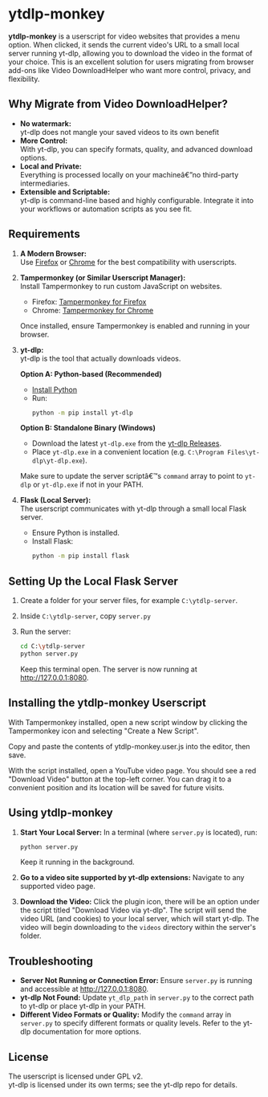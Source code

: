 
# ytdlp-monkey

**ytdlp-monkey** is a userscript for video websites that provides a menu option. When clicked, it sends the current video's URL to a small local server running yt-dlp, allowing you to download the video in the format of your choice. This is an excellent solution for users migrating from browser add-ons like Video DownloadHelper who want more control, privacy, and flexibility.

## Why Migrate from Video DownloadHelper?

- **No watermark:**  
  yt-dlp does not mangle your saved videos to its own benefit
- **More Control:**  
  With yt-dlp, you can specify formats, quality, and advanced download options.
- **Local and Private:**  
  Everything is processed locally on your machineâ€”no third-party intermediaries.
- **Extensible and Scriptable:**  
  yt-dlp is command-line based and highly configurable. Integrate it into your workflows or automation scripts as you see fit.

## Requirements

1. **A Modern Browser:**  
   Use [Firefox](https://www.mozilla.org/firefox/new/) or [Chrome](https://www.google.com/chrome/) for the best compatibility with userscripts.
   
2. **Tampermonkey (or Similar Userscript Manager):**  
   Install Tampermonkey to run custom JavaScript on websites.  
   - Firefox: [Tampermonkey for Firefox](https://addons.mozilla.org/firefox/addon/tampermonkey/)  
   - Chrome: [Tampermonkey for Chrome](https://chrome.google.com/webstore/detail/tampermonkey/dhdgffkkebhmkfjojejmpbldmpobfkfo)  
   
   Once installed, ensure Tampermonkey is enabled and running in your browser.
    
3. **yt-dlp:**  
   yt-dlp is the tool that actually downloads videos.
   
   **Option A: Python-based (Recommended)**
   - [Install Python](https://www.python.org/downloads/)
   - Run:
     ```bash
     python -m pip install yt-dlp
     ```

   **Option B: Standalone Binary (Windows)**
   - Download the latest `yt-dlp.exe` from the [yt-dlp Releases](https://github.com/yt-dlp/yt-dlp/releases).
   - Place `yt-dlp.exe` in a convenient location (e.g. `C:\Program Files\yt-dlp\yt-dlp.exe`).

   Make sure to update the server scriptâ€™s `command` array to point to `yt-dlp` or `yt-dlp.exe` if not in your PATH.

4. **Flask (Local Server):**  
   The userscript communicates with yt-dlp through a small local Flask server.
   - Ensure Python is installed.
   - Install Flask:
     ```bash
     python -m pip install flask
     ```

## Setting Up the Local Flask Server

1. Create a folder for your server files, for example `C:\ytdlp-server`.

2. Inside `C:\ytdlp-server`, copy `server.py`
3. Run the server:
   ```bash
   cd C:\ytdlp-server
   python server.py
   ```

   Keep this terminal open. The server is now running at http://127.0.0.1:8080.
   
## Installing the ytdlp-monkey Userscript

With Tampermonkey installed, open a new script window by clicking the Tampermonkey icon and selecting "Create a New Script".

Copy and paste the contents of ytdlp-monkey.user.js into the editor, then save.

With the script installed, open a YouTube video page. You should see a red "Download Video" button at the top-left corner. You can drag it to a convenient position and its location will be saved for future visits.

## Using ytdlp-monkey

1. **Start Your Local Server:** In a terminal (where `server.py` is located), run:
   ```bash
   python server.py
   ```
   Keep it running in the background.

2. **Go to a video site supported by yt-dlp extensions:** Navigate to any supported video page.

3. **Download the Video:** Click the plugin icon, there will be an option under the script titled  "Download Video via yt-dlp". The script will send the video URL (and cookies) to your local server, which will start yt-dlp. The video will begin downloading to the `videos` directory within the server's folder.

## Troubleshooting

- **Server Not Running or Connection Error:** Ensure `server.py` is running and accessible at http://127.0.0.1:8080.
- **yt-dlp Not Found:** Update `yt_dlp_path` in `server.py` to the correct path to yt-dlp or place yt-dlp in your PATH.
- **Different Video Formats or Quality:** Modify the `command` array in `server.py` to specify different formats or quality levels. Refer to the yt-dlp documentation for more options.

## License

The userscript is licensed under GPL v2.  
yt-dlp is licensed under its own terms; see the yt-dlp repo for details.
